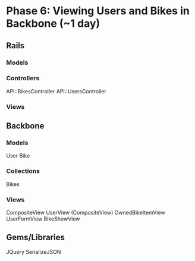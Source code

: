 # Phase 6: Viewing Users and Bikes in Backbone (~1 day)

## Rails
### Models

### Controllers
API::BikesController
API::UsersController

### Views

## Backbone
### Models
User
Bike

### Collections
Bikes

### Views
CompositeView
UserView (CompositeView)
OwnedBikeItemView
UserFormView
BikeShowView

## Gems/Libraries
JQuery
SerializeJSON

